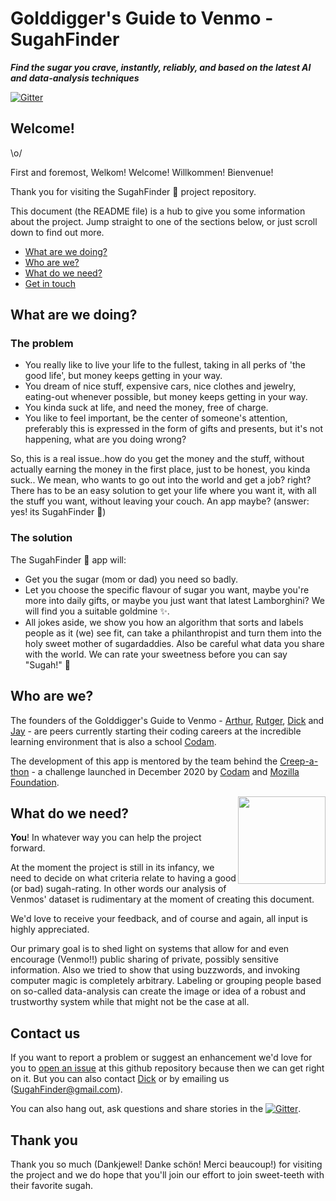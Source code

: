 
# Golddigger's Guide to Venmo - SugahFinder

***Find the sugar you crave, instantly, reliably, and based on the latest AI and data-analysis techniques***

[![Gitter](https://badges.gitter.im/GG-to-venmo/community.svg)](https://gitter.im/GG-to-venmo/community?utm_source=badge&utm_medium=badge&utm_campaign=pr-badge)

## Welcome!

\o/

First and foremost, Welkom! Welcome! Willkommen! Bienvenue!

Thank you for visiting the SugahFinder :candy: project repository.

This document (the README file) is a hub to give you some information about the project. Jump straight to one of the sections below, or just scroll down to find out more.

* [What are we doing?](#what-are-we-doing)
* [Who are we?](#who-are-we)
* [What do we need?](#what-do-we-need)
* [Get in touch](#contact-us)

## What are we doing?

### The problem

* You really like to live your life to the fullest, taking in all perks of 'the good life', but money keeps getting in your way.
* You dream of nice stuff, expensive cars, nice clothes and jewelry, eating-out whenever possible, but money keeps getting in your way.
* You kinda suck at life, and need the money, free of charge.
* You like to feel important, be the center of someone's attention, preferably this is expressed in the form of gifts and presents, but it's not happening, what are you doing wrong?

So, this is a real issue..how do you get the money and the stuff, without actually earning the money in the first place, just to be honest, you kinda suck.. We mean, who wants to go out into the world and get a job? right? There has to be an easy solution to get your life where you want it, with all the stuff you want, without leaving your couch. An app maybe? (answer: yes! its SugahFinder :custard:)

### The solution

The SugahFinder :lollipop: app will:

* Get you the sugar (mom or dad) you need so badly.
* Let you choose the specific flavour of sugar you want, maybe you're more into daily gifts, or maybe you just want that latest Lamborghini? We will find you a suitable goldmine :sparkles:.
* All jokes aside, we show you how an algorithm that sorts and labels people as it (we) see fit, can take a philanthropist and turn them into the holy sweet mother of sugardaddies. Also be careful what data you share with the world. We can rate your sweetness before you can say "Sugah!" :cookie:


## Who are we?

The founders of the Golddigger's Guide to Venmo - [Arthur][link_Arthur], [Rutger][link_Rutger], [Dick][link_Dick] and [Jay][link_Jay] - are peers currently starting their coding careers at the incredible learning environment that is also a school [Codam][link_Codam].

The development of this app is mentored by the team behind the [Creep-a-thon][link_creepathon] - a challenge launched in December 2020 by [Codam][link_Codam] and [Mozilla Foundation][link_Mozilla]. 

<a href="https://www.mozillascience.org/about">
  <img
    src="https://i.imgur.com/vmKuBOM.png"
    align="right"
    width=140
  </img>
</a>

## What do we need?

**You**! In whatever way you can help the project forward. 

At the moment the project is still in its infancy, we need to decide on what criteria relate to having a good (or bad) sugah-rating.
In other words our analysis of Venmos' dataset is rudimentary at the moment of creating this document.

We'd love to receive your feedback, and of course and again, all input is highly appreciated.

Our primary goal is to shed light on systems that allow for and even encourage (Venmo!!) public sharing of private, possibly sensitive information. Also we tried to show that using buzzwords, and invoking computer magic is completely arbitrary. Labeling or grouping people based on so-called data-analysis can create the image or idea of a robust and trustworthy system while that might not be the case at all.

## Contact us

If you want to report a problem or suggest an enhancement we'd love for you to [open an issue](../../issues) at this github repository because then we can get right on it. But you can also contact [Dick][link_Dick] or by emailing us (SugahFinder@gmail.com).

You can also hang out, ask questions and share stories in the [![Gitter](https://badges.gitter.im/GG-to-venmo/community.svg)](https://gitter.im/GG-to-venmo/community?utm_source=badge&utm_medium=badge&utm_campaign=pr-badge).

## Thank you

Thank you so much (Dankjewel! Danke schön! Merci beaucoup!) for visiting the project and we do hope that you'll join our effort to join sweet-teeth with their favorite sugah.

[link_Arthur]: https://profile.intra.42.fr/users/abeznik
[Link_Rutger]: https://profile.intra.42.fr/users/rcappend
[Link_Dick]: https://profile.intra.42.fr/users/tklouwer
[Link_Jay]: https://profile.intra.42.fr/users/jcorneli
[Link_Codam]: https://codam.nl
[Link_Mozilla]: https://foundation.mozilla.org/nl/
[link_impostersyndrome]: https://en.wikipedia.org/wiki/Impostor_syndrome
[link_creepathon]: https://docs.google.com/presentation/d/e/2PACX-1vRJFeDonP3DFGUUY-RZWGR8GRNCxAYobLm5Tk9G9ZueWUqJW4mVErF3ALi3WmOxzYQI6WHN0mpEkDfM/pub?start=false&loop=false&delayms=3000&slide=id.p
